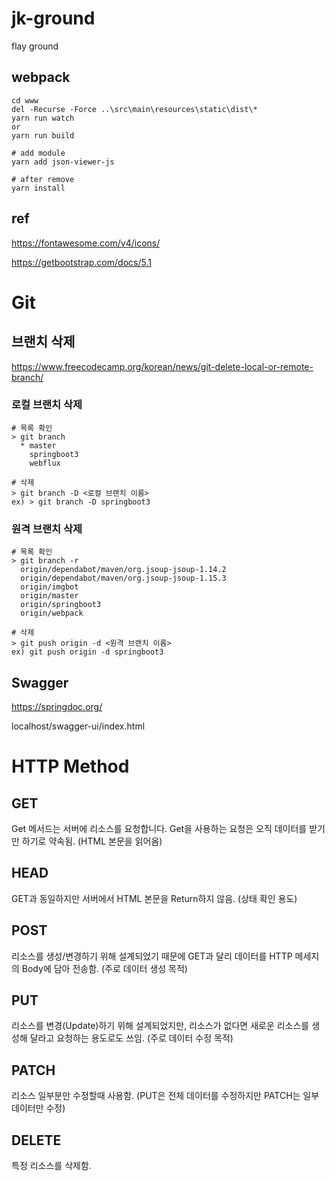 # jk-ground

flay ground

## webpack

```
cd www
del -Recurse -Force ..\src\main\resources\static\dist\*
yarn run watch
or
yarn run build

# add module
yarn add json-viewer-js

# after remove
yarn install
```

## ref

https://fontawesome.com/v4/icons/

https://getbootstrap.com/docs/5.1

# Git

## 브랜치 삭제

https://www.freecodecamp.org/korean/news/git-delete-local-or-remote-branch/

### 로컬 브랜치 삭제

    # 목록 확인
    > git branch
      * master
        springboot3
        webflux

    # 삭제
    > git branch -D <로컬 브랜치 이름>
    ex) > git branch -D springboot3

### 원격 브랜치 삭제

    # 목록 확인
    > git branch -r
      origin/dependabot/maven/org.jsoup-jsoup-1.14.2
      origin/dependabot/maven/org.jsoup-jsoup-1.15.3
      origin/imgbot
      origin/master
      origin/springboot3
      origin/webpack

    # 삭제
    > git push origin -d <원격 브랜치 이름>
    ex) git push origin -d springboot3

## Swagger

  https://springdoc.org/

  localhost/swagger-ui/index.html

# HTTP Method

## GET 
Get 메서드는 서버에 리소스를 요청합니다. Get을 사용하는 요청은 오직 데이터를 받기만 하기로 약속됨. (HTML 본문을 읽어옴)
 
## HEAD
GET과 동일하지만 서버에서 HTML 본문을 Return하지 않음. (상태 확인 용도)
 
## POST
리소스를 생성/변경하기 위해 설계되었기 때문에 GET과 달리 데이터를 HTTP 메세지의 Body에 담아 전송함. (주로 데이터 생성 목적)

## PUT
리소스를 변경(Update)하기 위해 설계되었지만, 리소스가 없다면 새로운 리소스를 생성해 달라고 요청하는 용도로도 쓰임. (주로 데이터 수정 목적)

## PATCH
리소스 일부분만 수정할때 사용함. (PUT은 전체 데이터를 수정하지만 PATCH는 일부 데이터만 수정)

## DELETE
특정 리소스를 삭제함.
